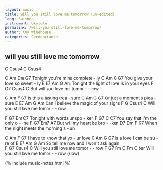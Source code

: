 ```yaml
---
layout: music
title: will you still love me tomorrow (un-edited)
lang: Saesneg
instrument: Ukulele
permalink: /will-you-still-love-me-tomorrow/
author: Amy Winehouse
categories: Cerddoriaeth
---
```

## will you still love me tomorrow



C  Csus4  C  Csus4

C              Am         Dm     G7 
Tonight you're mine   complete - ly 
C             Am        G       G7
You give your love   so sweet - ly 
    E        E7       Am      G       Am 
Tonight  the light of love is in your eyes 
F              G7        Csus4   C 
  But will you love me tomor - - row 
 
C         Am      F      G7 
Is this a lasting trea - sure 
C         Am       G      G7 
Or just a moment's plea - sure 
E        E7        Am    G       Am 
 Can I believe the magic of your sighs 
F              G           Csus4   C 
  Will you still love me tomor - - row 
 
 
F            G7      Em    C7
Tonight with words unspo - ken 
F              G7           C    C7
  You say that I'm the only o - -ne 
F             G7       Em7    A7 
  But will my heart be bro - -ken 
         D7              Dm      F   G7 
When the night meets the morning s - un 
 
 
C           Am         F       G7 
  I have to know  that yo - ur love 
C            Am        G       G7 
  Is a love I  can  be su - re of 
E            E7      Am      G    Am 
  So tell me now and I won't ask again  
F               G7           Csus4   C 
  Will you still   love me tomor - - row 
F                G7        Fm      C     Fm    C bar
  Will you still love me tomor - - row 
                           (slow)

{% include music-notes.html %}